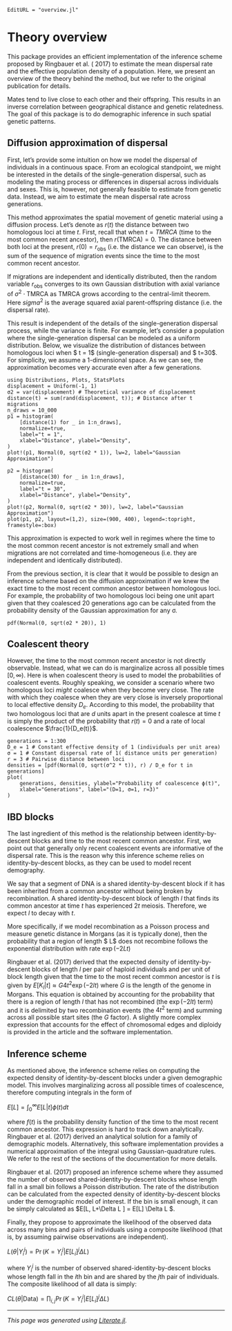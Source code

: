 ```@meta
EditURL = "overview.jl"
```

# Theory overview
This package provides an efficient implementation of the inference scheme proposed by Ringbauer et al. ( 2017) to estimate the mean dispersal rate and the effective population density of a population.
Here, we present an overview of the theory behind the method, but we refer to the original publication for details.

Mates tend to live close to each other and their offspring. This results in an inverse correlation between geographical distance and genetic relatedness. The goal of this package is to do demographic inference in such spatial genetic patterns.

## Diffusion approximation of dispersal

First, let’s provide some intuition on how we model the dispersal of individuals in a continuous space.
From an ecological standpoint, we might be interested in the details of the single-generation dispersal, such as modeling the mating process or differences in dispersal across individuals and sexes.
This is, however, not generally feasible to estimate from genetic data. Instead, we aim to estimate the mean dispersal rate across generations.

This method approximates the spatial movement of genetic material using a diffusion process.
Let’s denote as $r(t)$ the distance between two homologous loci at time $t$.
First, recall that when $t=TMRCA$ (time to the most common recent ancestor), then $r(\text{TMRCA}) = 0$. The distance
between both loci at the present, $r(0)=r_{\text{obs}}$ (i.e. the distance we can observe), is the sum of the sequence of migration events since the time to the most common recent ancestor.

If migrations are independent and identically distributed, then the random variable $r_{\text{obs}}$ converges to its own Gaussian distribution with axial variance of $\sigma^2\cdot \text{TMRCA}$ as $\text{TMRCA}$ grows according to the central-limit theorem. Here $sigma^2$ is the average squared axial parent-offspring distance (i.e. the dispersal rate).

This result is independent of the details of the single-generation dispersal process, while the variance is finite. For example, let’s consider a population where the single-generation dispersal can be modeled as a uniform distribution. Below, we visualize the distribution of distances between homologous loci when $ t = 1$ (single-generation dispersal) and $ t=30$.
For simplicity, we assume a 1-dimensional space. As we can see, the approximation becomes very accurate even
after a few generations.

````@example overview
using Distributions, Plots, StatsPlots
displacement = Uniform(-1, 1)
σ2 = var(displacement) # Theoretical variance of displacement
distance(t) = sum(rand(displacement, t)); # Distance after t migrations
n_draws = 10_000
p1 = histogram(
    [distance(1) for _ in 1:n_draws],
    normalize=true,
    label="t = 1",
    xlabel="Distance", ylabel="Density",
)
plot!(p1, Normal(0, sqrt(σ2 * 1)), lw=2, label="Gaussian Approximation")

p2 = histogram(
    [distance(30) for _ in 1:n_draws],
    normalize=true,
    label="t = 30",
    xlabel="Distance", ylabel="Density",
)
plot!(p2, Normal(0, sqrt(σ2 * 30)), lw=2, label="Gaussian Approximation")
plot(p1, p2, layout=(1,2), size=(900, 400), legend=:topright, framestyle=:box)
````

This approximation is expected to work well in regimes where the time to the most common recent ancestor is not extremely small
and when migrations are not correlated and time-homogeneous (i.e. they are independent and identically distributed).

From the previous section, it is clear that it would be possible to design an inference scheme based on the diffusion approximation
if we knew the exact time to the most recent common ancestor between homologous loci. For example, the
probability of two homologous loci being one unit apart given that they coalesced 20 generations ago can
be calculated from the probability density of the Gaussian approximation for any σ.

````@example overview
pdf(Normal(0, sqrt(σ2 * 20)), 1)
````

## Coalescent theory

However, the time to the most common recent ancestor is not directly observable. Instead, what we can do is
marginalize across all possible times $[0, \infty)$. Here is when coalescent theory is used to model the probabilities
of coalescent events. Roughly speaking, we consider a scenario where two homologous loci *might* coalesce when they
become very close. The rate with which they coalesce when they are very close is inversely proportional to local effective density $D_e$.
According to this model, the probability that two homologous loci that are $d$ units apart in the present coalesce at time $t$
is simply the product of the probability that $r(t) = 0$ and a rate of local coalescence $\frac{1}{D_e(t)}$.

````@example overview
generations = 1:300
D_e = 1 # Constant effective density of 1 (individuals per unit area)
σ = 1 # Constant dispersal rate of 1( distance units per generation)
r = 3 # Pairwise distance between loci
densities = [pdf(Normal(0, sqrt(σ^2 * t)), r) / D_e for t in generations]
plot(
    generations, densities, ylabel="Probability of coalescence ϕ(t)",
    xlabel="Generations", label="(D=1, σ=1, r=3)"
)
````

## IBD blocks
The last ingredient of this method is the relationship between identity-by-descent blocks
and time to the most recent common ancestor. First, we point out that generally only recent coalescent
events are informative of the dispersal rate. This is the reason why this inference scheme relies on
identity-by-descent blocks, as they can be used to model recent demography.

We say that a segment of DNA is a shared identity-by-descent block if it has been inherited from a common ancestor
without being broken by recombination. A shared identity-by-descent block of length $l$ that finds its common ancestor at time $t$
has experienced $2t$ meiosis. Therefore, we expect $l$ to decay with $t$.

More specifically, if we model recombination as a Poisson process and measure genetic distance in Morgans (as it is typically done), then
the probability that a region of length $ L$ does not recombine follows the exponential distribution with rate
$\exp(-2Lt)$

Ringbauer et al. (2017) derived that the expected density of identity-by-descent blocks of length $l$ per pair of haploid individuals and
per unit of block length given that the time to the most recent common ancestor is $t$ is given by
$E[K_l | t] \approx G 4 t^2 \exp(-2lt)$
where $G$ is the length of the genome in Morgans. This equation is obtained by accounting for the probability that there is a region of length $l$
that has not recombined (the $\exp(-2lt)$ term) and it is delimited by two recombination events (the $4 t^2$ term) and summing
across all possible start sites (the $G$ factor). A slightly more complex expression that accounts for the effect of chromosomal edges
and diploidy is provided in the article and the software implementation.

## Inference scheme

As mentioned above, the inference scheme relies on computing the expected density of identity-by-descent blocks under a given
demographic model. This involves marginalizing across all possible times of coalescence, therefore computing integrals in the form of

$E[L] = \int_0^\infty E[L | t] \phi(t) dt$

where $f(t)$ is the probability density function of the time to the most recent common ancestor. This expression is hard to track
down analytically. Ringbauer et al. (2017) derived an analytical solution for a family of demographic models. Alternatively, this
software implementation provides a numerical approximation of the integral using Gaussian-quadrature rules. We refer to the
rest of the sections of the documentation for more details.

 Ringbauer et al. (2017) proposed an inference scheme where they assumed the number of observed shared-identity-by-descent blocks
 whose length fall in a small bin follows a Poisson distribution. The rate of the distribution can be calculated from the expected
 density of identity-by-descent blocks under the demographic model of interest. If the bin is small enough, it can be simply calculated
 as $E[L, L+\Delta L ] = E[L] \Delta L $.

 Finally, they propose to approximate the likelihood of the observed data across many bins and pairs of individuals using a composite
 likelihood (that is, by assuming pairwise observations are independent).

 $L(\theta | Y_i^j) = \Pr(K = Y_i^j | E[L_i]^j \Delta L)$

where $Y_i^j$ is the number of observed shared-identity-by-descent blocks whose length fall in the $i$th bin and are
shared by the $j$th pair of individuals. The composite likelihood of all data is simply:

 $CL(\theta | \text{Data}) = \prod_{i,j} \Pr(K = Y_i^j | E[L_i]^j \Delta L)$

---

*This page was generated using [Literate.jl](https://github.com/fredrikekre/Literate.jl).*
